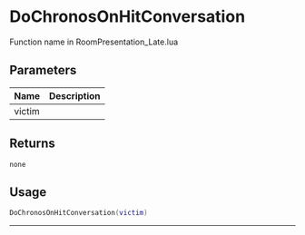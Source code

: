 # DoChronosOnHitConversation

Function name in RoomPresentation_Late.lua

## Parameters

| Name   | Description |
| ------ | ----------- |
| victim |             |

## Returns

`none`

## Usage

```lua
DoChronosOnHitConversation(victim)
```

---
